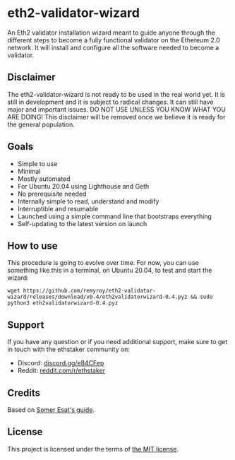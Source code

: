 # eth2-validator-wizard
An Eth2 validator installation wizard meant to guide anyone through the different steps to become a fully functional validator on the Ethereum 2.0 network. It will install and configure all the software needed to become a validator.

## Disclaimer

The eth2-validator-wizard is not ready to be used in the real world yet. It is still in development and it is subject to radical changes. It can still have major and important issues. DO NOT USE UNLESS YOU KNOW WHAT YOU ARE DOING! This disclaimer will be removed once we believe it is ready for the general population.

## Goals

* Simple to use
* Minimal
* Mostly automated
* For Ubuntu 20.04 using Lighthouse and Geth
* No prerequisite needed
* Internally simple to read, understand and modify
* Interruptible and resumable
* Launched using a simple command line that bootstraps everything
* Self-updating to the latest version on launch

## How to use

This procedure is going to evolve over time. For now, you can use something like this in a terminal, on Ubuntu 20.04, to test and start the wizard:

```
wget https://github.com/remyroy/eth2-validator-wizard/releases/download/v0.4/eth2validatorwizard-0.4.pyz && sudo python3 eth2validatorwizard-0.4.pyz
```

## Support

If you have any question or if you need additional support, make sure to get in touch with the ethstaker community on:

* Discord: [discord.gg/e84CFep](https://discord.gg/e84CFep)
* Reddit: [reddit.com/r/ethstaker](https://www.reddit.com/r/ethstaker/)

## Credits

Based on [Somer Esat's guide](https://someresat.medium.com/guide-to-staking-on-ethereum-2-0-ubuntu-lighthouse-41de20513b12).

## License

This project is licensed under the terms of [the MIT license](LICENSE).